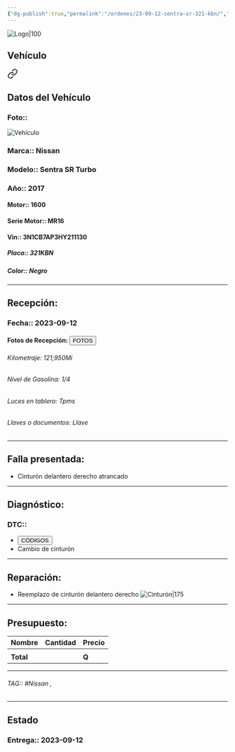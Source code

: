 ```yaml
---
{"dg-publish":true,"permalink":"/ordenes/23-09-12-sentra-sr-321-kbn/","created":"","updated":""}
---
```


![Logo|100](http://drive.google.com/uc?export=view&id=137fl3TIZ0-PU8b-Pt0bsjclwHub_u78G)

## Vehículo

<div class="transclusion internal-embed is-loaded"><a class="markdown-embed-link" href="/vehiculos/nissan/sentra-sr-321-kbn/#datos-del-vehiculo" aria-label="Open link"><svg xmlns="http://www.w3.org/2000/svg" width="24" height="24" viewBox="0 0 24 24" fill="none" stroke="currentColor" stroke-width="2" stroke-linecap="round" stroke-linejoin="round" class="svg-icon lucide-link"><path d="M10 13a5 5 0 0 0 7.54.54l3-3a5 5 0 0 0-7.07-7.07l-1.72 1.71"></path><path d="M14 11a5 5 0 0 0-7.54-.54l-3 3a5 5 0 0 0 7.07 7.07l1.71-1.71"></path></svg></a><div class="markdown-embed">



## Datos del Vehículo 
### Foto:: 
![Vehículo](http://drive.google.com/uc?export=view&id=19RoZGPMV0SVRNXTK_n8GY9J_fE3WiLyV)

### Marca:: Nissan
### Modelo:: Sentra SR Turbo
### Año:: 2017
#### Motor:: 1600
#### Serie Motor:: MR16
#### Vin:: 3N1CB7AP3HY211130
##### Placa:: 321KBN
##### Color:: Negro
---


</div></div>


## Recepción:
### Fecha:: 2023-09-12
#### Fotos de Recepción: <a href="http"><button class="btn success">FOTOS</button></a>

###### Kilometraje: 121;950Mi
###### Nivel de Gasolina: 1/4
###### Luces en tablero: Tpms
###### Llaves o documentos: Llave

---

## Falla presentada:
- Cinturón delantero derecho atrancado


---

## Diagnóstico:
### DTC:: 

- <a href="http"><button class="btn success">CÓDIGOS</button></a>
- Cambio de cinturón 

---
## Reparación:
- Reemplazo de cinturón delantero derecho 
	![Cinturón|175](http://drive.google.com/uc?export=view&id=1TI7G4gAjKcIrFyHZvWoweaJ03pFQ7m_s)
---

## Presupuesto:

| Nombre | Cantidad | Precio |
| ------ | -------- | ------ |
|        |          |        |
| **Total**       |        |    **Q**    |

---

###### TAG:: #Nissan ,

---

## Estado

### Entrega:: 2023-09-12